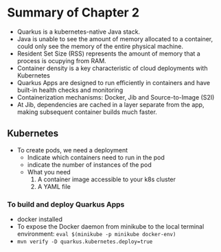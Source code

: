 # Summary of Chapter 2

- Quarkus is a kubernetes-native Java stack.
- Java is unable to see the amount of memory allocated to a container, could only see the memory of the entire physical machine.
- Resident Set Size (RSS) represents the amount of memory that a process is ocupying from RAM.
- Container density is a key characteristic of cloud deployments with Kubernetes
- Quarkus Apps are designed to run efficiently in containers and have built-in health checks and monitoring
- Containerization mechanisms: Docker, Jib and Source-to-Image (S2I)
- At Jib, dependencies are cached in a layer separate from the app, making subsequent container builds much faster.

## Kubernetes
- To create pods, we need a deployment
  - Indicate which containers need to run in the pod
  - indicate the number of instances of the pod
  - What you need
    1. A container image accessible to your k8s cluster
    2. A YAML file

### To build and deploy Quarkus Apps

- docker installed
- To expose the Docker daemon from minikube to the local terminal environment: `eval $(minikube -p minikube docker-env)`
- `mvn verify -D quarkus.kubernetes.deploy=true`

